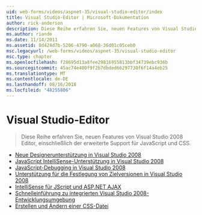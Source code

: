 ```yaml
---
uid: web-forms/videos/aspnet-35/visual-studio-editor/index
title: Visual Studio-Editor | Microsoft-Dokumentation
author: rick-anderson
description: Diese Reihe erfahren Sie, neuen Features von Visual Studio 2008 Editor, einschließlich der erweiterte Support für JavaScript und CSS.
ms.author: riande
ms.date: 11/14/2011
ms.assetid: 8d424d7b-5206-4790-a068-36d01c05ceb0
msc.legacyurl: /web-forms/videos/aspnet-35/visual-studio-editor
msc.type: chapter
ms.openlocfilehash: f28695d13a8fee29816955813bbf34739ebc936b
ms.sourcegitcommit: 45ac74e400f9f2b7dbded66297730f6f14a4eb25
ms.translationtype: MT
ms.contentlocale: de-DE
ms.lasthandoff: 08/16/2018
ms.locfileid: "48255806"
---
```

<a name="visual-studio-editor"></a>Visual Studio-Editor
====================
> Diese Reihe erfahren Sie, neuen Features von Visual Studio 2008 Editor, einschließlich der erweiterte Support für JavaScript und CSS.


- [Neue Designerunterstützung in Visual Studio 2008](new-designer-support-in-visual-studio-2008.md)
- [JavaScript IntelliSense-Unterstützung in Visual Studio 2008](javascript-intellisense-support-in-visual-studio-2008.md)
- [JavaScript-Debugging in Visual Studio 2008](javascript-debugging-in-visual-studio-2008.md)
- [Unterstützung für die Festlegung von Zielversionen in Visual Studio 2008](multi-targeting-support-in-visual-studio-2008.md)
- [IntelliSense für JScript und ASP.NET AJAX](intellisense-for-jscript-and-aspnet-ajax.md)
- [Schnelleinführung zu integrierten Visual Studio 2008-Entwicklungsumgebung](quick-tour-of-the-visual-studio-2008-integrated-development-environment.md)
- [Erstellen und Ändern einer CSS-Datei](creating-and-modifying-a-css-file.md)
